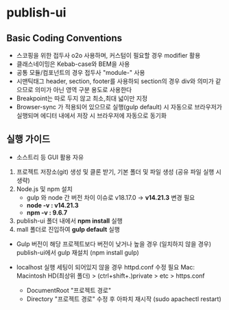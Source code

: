 # publish-ui

## Basic Coding Conventions 
- 스코핑을 위한 접두사 o2o 사용하며, 커스텀이 필요할 경우 modifier 활용
- 클래스네이밍은 Kebab-case와 BEM을 사용
- 공통 모듈/컴포넌트의 경우 접두사 "module-" 사용
- 시맨틱태그 header, section, footer를 사용하되 section의 경우 div와 의미가 같으므로 의미가 아닌 영역 구분 용도로 사용한다
- Breakpoint는 따로 두지 않고 최소,최대 넓이만 지정
- Browser-sync 가 적용되어 있으므로 실행(gulp default) 시 자동으로 브라우저가 실행되며 에디터 내에서 저장 시 브라우저에 자동으로 동기화

## 실행 가이드
- 소스트리 등 GUI 활용 자유

1. 프로젝트 저장소(git) 생성 및 클론 받기, 기본 폴더 및 파일 생성 (공유 파일 실행 시 생략)
2. Node.js 및 npm 설치
    - gulp 와 node 간 버전 차이 이슈로 v18.17.0 -> **v14.21.3** 변경 필요
    - **node -v : v14.21.3**
    - **npm -v : 9.6.7**
3. publish-ui 폴더 내에서 **npm install** 실행
4. mall 폴더로 진입하여 **gulp default** 실행

* Gulp 버전이 해당 프로젝트보다 버전이 낮거나 높을 경우 (일치하지 않을 경우) publish-ui에서 gulp 재설치 (npm install gulp)

* localhost 실행 세팅이 되어있지 않을 경우 httpd.conf 수정 필요
    Mac: Macintosh HD(최상위 폴더) > (ctrl+shift+.)private > etc > https.conf
    - DocumentRoot "프로젝트 경로"
    - Directory "프로젝트 경로"
    수정 후 아파치 재시작 (sudo apachectl restart)
